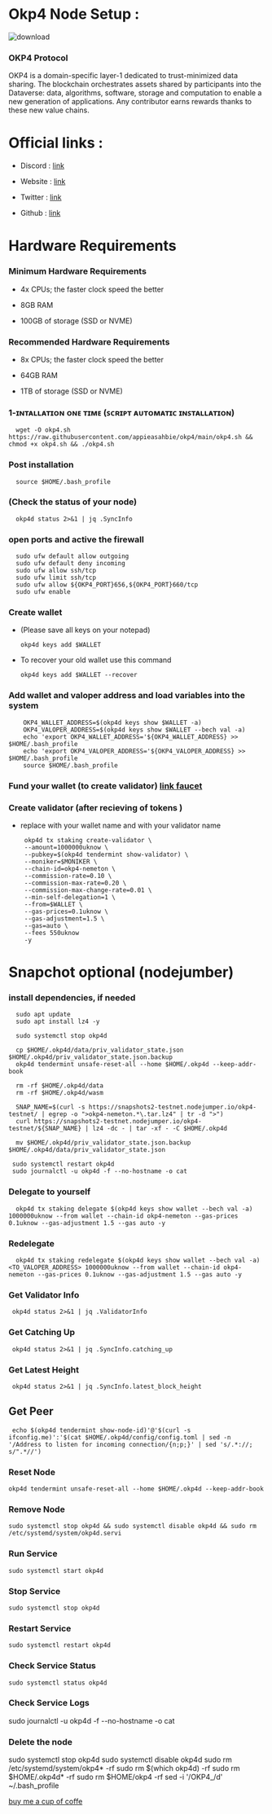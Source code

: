 # Okp4 Node Setup :


![download](https://user-images.githubusercontent.com/108979536/198153396-8bc7304c-a5d2-4b10-a9bb-13e52ba5afd0.jpg)

### OKP4 Protocol
OKP4 is a domain-specific layer-1 dedicated to trust-minimized data sharing.
The blockchain orchestrates assets shared by participants into the Dataverse: data, algorithms, software, storage and computation to enable a new generation of applications.
Any contributor earns rewards thanks to these new value chains.

# Official links :

  + Discord : [link](https://discord.gg/d6QfUzHR)

  + Website : [link](https://okp4.network/)

  + Twitter : [link](https://twitter.com/OKP4_Protocol)

  + Github : [link](https://github.com/okp4)



# Hardware Requirements

### Minimum Hardware Requirements

 + 4x CPUs; the faster clock speed the better
 
+  8GB RAM
 
+ 100GB of storage (SSD or NVME)

### Recommended Hardware Requirements

+ 8x CPUs; the faster clock speed the better

+ 64GB RAM
 
+  1TB of storage (SSD or NVME)


### 1-ɪɴᴛᴀʟʟᴀᴛɪᴏɴ ᴏɴᴇ ᴛɪᴍᴇ (ꜱᴄʀɪᴘᴛ ᴀᴜᴛᴏᴍᴀᴛɪᴄ ɪɴꜱᴛᴀʟʟᴀᴛɪᴏɴ)


      wget -O okp4.sh https://raw.githubusercontent.com/appieasahbie/okp4/main/okp4.sh && chmod +x okp4.sh && ./okp4.sh
      
###  Post installation

      source $HOME/.bash_profile
      
### (Check the status of your node)

      okp4d status 2>&1 | jq .SyncInfo
      
### open ports and active the firewall

      sudo ufw default allow outgoing
      sudo ufw default deny incoming
      sudo ufw allow ssh/tcp
      sudo ufw limit ssh/tcp
      sudo ufw allow ${OKP4_PORT}656,${OKP4_PORT}660/tcp
      sudo ufw enable
      
###  Create wallet

  + (Please save all keys on your notepad)

        okp4d keys add $WALLET
   
  + To recover your old wallet use this command
 
        okp4d keys add $WALLET --recover
        
### Add wallet and valoper address and load variables into the system

        OKP4_WALLET_ADDRESS=$(okp4d keys show $WALLET -a)
        OKP4_VALOPER_ADDRESS=$(okp4d keys show $WALLET --bech val -a)
        echo 'export OKP4_WALLET_ADDRESS='${OKP4_WALLET_ADDRESS} >> $HOME/.bash_profile
        echo 'export OKP4_VALOPER_ADDRESS='${OKP4_VALOPER_ADDRESS} >> $HOME/.bash_profile
        source $HOME/.bash_profile
        
   
### Fund your wallet (to create validator) [link faucet](https://faucet.okp4.network)


### Create validator (after recieving of tokens )

  + replace <wallet> with your wallet name and <moniker> with your validator name
  

         okp4d tx staking create-validator \
         --amount=1000000uknow \
         --pubkey=$(okp4d tendermint show-validator) \
         --moniker=$MONIKER \
         --chain-id=okp4-nemeton \
         --commission-rate=0.10 \
         --commission-max-rate=0.20 \
         --commission-max-change-rate=0.01 \
         --min-self-delegation=1 \
         --from=$WALLET \
         --gas-prices=0.1uknow \
         --gas-adjustment=1.5 \
         --gas=auto \
         --fees 550uknow
         -y
  
  
 # Snapchot optional (nodejumber)
 
   ### install dependencies, if needed
   
      sudo apt update
      sudo apt install lz4 -y
      
      sudo systemctl stop okp4d

      cp $HOME/.okp4d/data/priv_validator_state.json $HOME/.okp4d/priv_validator_state.json.backup
      okp4d tendermint unsafe-reset-all --home $HOME/.okp4d --keep-addr-book

      rm -rf $HOME/.okp4d/data 
      rm -rf $HOME/.okp4d/wasm

      SNAP_NAME=$(curl -s https://snapshots2-testnet.nodejumper.io/okp4-testnet/ | egrep -o ">okp4-nemeton.*\.tar.lz4" | tr -d ">")
      curl https://snapshots2-testnet.nodejumper.io/okp4-testnet/${SNAP_NAME} | lz4 -dc - | tar -xf - -C $HOME/.okp4d

      mv $HOME/.okp4d/priv_validator_state.json.backup $HOME/.okp4d/data/priv_validator_state.json

     sudo systemctl restart okp4d
     sudo journalctl -u okp4d -f --no-hostname -o cat



### Delegate to yourself

      okp4d tx staking delegate $(okp4d keys show wallet --bech val -a) 1000000uknow --from wallet --chain-id okp4-nemeton --gas-prices 0.1uknow --gas-adjustment 1.5 --gas auto -y 
      
 
 ### Redelegate
 
      okp4d tx staking redelegate $(okp4d keys show wallet --bech val -a) <TO_VALOPER_ADDRESS> 1000000uknow --from wallet --chain-id okp4-nemeton --gas-prices 0.1uknow --gas-adjustment 1.5 --gas auto -y 
     
 ### Get Validator Info

     okp4d status 2>&1 | jq .ValidatorInfo

### Get Catching Up

     okp4d status 2>&1 | jq .SyncInfo.catching_up
 
### Get Latest Height

     okp4d status 2>&1 | jq .SyncInfo.latest_block_height

## Get Peer

     echo $(okp4d tendermint show-node-id)'@'$(curl -s ifconfig.me)':'$(cat $HOME/.okp4d/config/config.toml | sed -n '/Address to listen for incoming connection/{n;p;}' | sed 's/.*://; s/".*//')

### Reset Node

    okp4d tendermint unsafe-reset-all --home $HOME/.okp4d --keep-addr-book

### Remove Node

    sudo systemctl stop okp4d && sudo systemctl disable okp4d && sudo rm /etc/systemd/system/okp4d.servi
     
###  Run Service

    sudo systemctl start okp4d

### Stop Service

    sudo systemctl stop okp4d

### Restart Service

    sudo systemctl restart okp4d

### Check Service Status

    sudo systemctl status okp4d

### Check Service Logs

   sudo journalctl -u okp4d -f --no-hostname -o cat     

### Delete the node 

   sudo systemctl stop okp4d
   sudo systemctl disable okp4d
   sudo rm /etc/systemd/system/okp4* -rf
   sudo rm $(which okp4d) -rf
   sudo rm $HOME/.okp4d* -rf
   sudo rm $HOME/okp4 -rf
   sed -i '/OKP4_/d' ~/.bash_profile
    
[buy me a cup of coffe ](https://www.paypal.com/paypalme/AbdelAkridi?country.x=NL&locale.x=en_US)   
     
